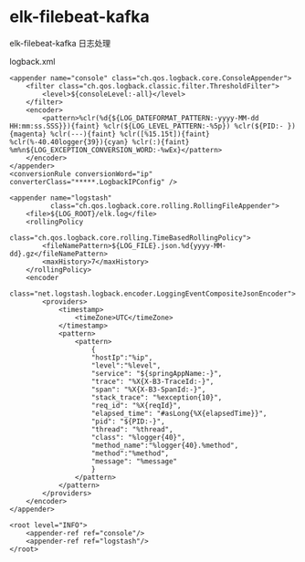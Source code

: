 # elk-filebeat-kafka
elk-filebeat-kafka 日志处理

logback.xml

<?xml version="1.0" encoding="UTF-8"?>
<configuration>
    <include resource="org/springframework/boot/logging/logback/defaults.xml"/>
    <springProperty scope="context" name="springAppName" source="spring.application.name"/>
    <springProperty scope="context" name="logPatternLevel" source="logging.pattern.level"/>
    <springProperty scope="context" name="consoleLevel" source="logging.level.console"/>
    <property name="LOG_ROOT" value="${LOG_ROOT:-logs}/${springAppName}"/>

    <appender name="console" class="ch.qos.logback.core.ConsoleAppender">
        <filter class="ch.qos.logback.classic.filter.ThresholdFilter">
            <level>${consoleLevel:-all}</level>
        </filter>
        <encoder>
            <pattern>%clr(%d{${LOG_DATEFORMAT_PATTERN:-yyyy-MM-dd HH:mm:ss.SSS}}){faint} %clr(${LOG_LEVEL_PATTERN:-%5p}) %clr(${PID:- }){magenta} %clr(---){faint} %clr([%15.15t]){faint} %clr(%-40.40logger{39}){cyan} %clr(:){faint} %m%n${LOG_EXCEPTION_CONVERSION_WORD:-%wEx}</pattern>
        </encoder>
    </appender>
    <conversionRule conversionWord="ip" converterClass="*****.LogbackIPConfig" />

    <appender name="logstash"
              class="ch.qos.logback.core.rolling.RollingFileAppender">
        <file>${LOG_ROOT}/elk.log</file>
        <rollingPolicy
                class="ch.qos.logback.core.rolling.TimeBasedRollingPolicy">
            <fileNamePattern>${LOG_FILE}.json.%d{yyyy-MM-dd}.gz</fileNamePattern>
            <maxHistory>7</maxHistory>
        </rollingPolicy>
        <encoder
                class="net.logstash.logback.encoder.LoggingEventCompositeJsonEncoder">
            <providers>
                <timestamp>
                    <timeZone>UTC</timeZone>
                </timestamp>
                <pattern>
                    <pattern>
                        {
                        "hostIp":"%ip",
                        "level":"%level",
                        "service": "${springAppName:-}",
                        "trace": "%X{X-B3-TraceId:-}",
                        "span": "%X{X-B3-SpanId:-}",
                        "stack_trace": "%exception{10}",
                        "req_id": "%X{reqId}",
                        "elapsed_time": "#asLong{%X{elapsedTime}}",
                        "pid": "${PID:-}",
                        "thread": "%thread",
                        "class": "%logger{40}",
                        "method_name":"%logger{40}.%method",
                        "method":"%method",
                        "message": "%message"
                        }
                    </pattern>
                </pattern>
            </providers>
        </encoder>
    </appender>

    <root level="INFO">
        <appender-ref ref="console"/>
        <appender-ref ref="logstash"/>
    </root>
</configuration>
